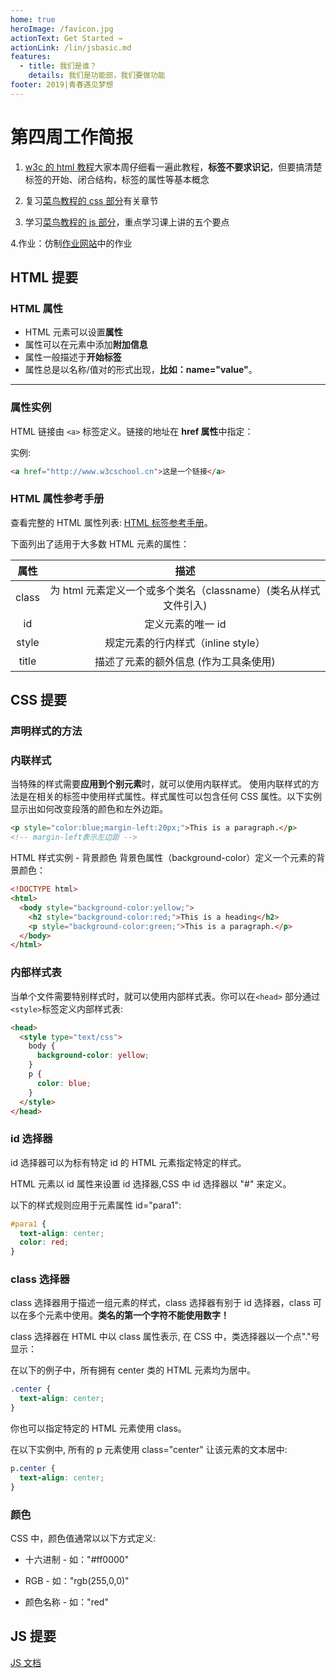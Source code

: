 ```yaml
---
home: true
heroImage: /favicon.jpg
actionText: Get Started →
actionLink: /lin/jsbasic.md
features:
  - title: 我们是谁？
    details: 我们是功能部，我们要做功能
footer: 2019|青春遇见梦想
---
```


# 第四周工作简报

1. [w3c 的 html 教程](https://www.w3cschool.cn/html/html-basic.html)大家本周仔细看一遍此教程，**标签不要求识记**，但要搞清楚标签的开始、闭合结构，标签的属性等基本概念

2. 复习[菜鸟教程的 css 部分](https://www.runoob.com/css/css-tutorial.html)有关章节

3. 学习[菜鸟教程的 js 部分](https://www.runoob.com/js/js-tutorial.html)，重点学习课上讲的五个要点

4.作业：仿制[作业网站](https://lin.nenuyouth.com)中的作业

## HTML 提要

### HTML 属性

- HTML 元素可以设置**属性**
- 属性可以在元素中添加**附加信息**
- 属性一般描述于**开始标签**
- 属性总是以名称/值对的形式出现，**比如：name="value"**。

---

### 属性实例

HTML 链接由 `<a>` 标签定义。链接的地址在 **href 属性**中指定：

实例:

```html
<a href="http://www.w3cschool.cn">这是一个链接</a>
```

### HTML 属性参考手册

查看完整的 HTML 属性列表: [HTML 标签参考手册](https://www.w3cschool.cn/htmltags/html-reference.html)。

下面列出了适用于大多数 HTML 元素的属性：

| 属性  |                              描述                               |
| :---: | :-------------------------------------------------------------: |
| class | 为 html 元素定义一个或多个类名（classname）(类名从样式文件引入) |
|  id   |                        定义元素的唯一 id                        |
| style |               规定元素的行内样式（inline style）                |
| title |              描述了元素的额外信息 (作为工具条使用)              |

## CSS 提要

### 声明样式的方法

### 内联样式

当特殊的样式需要**应用到个别元素**时，就可以使用内联样式。 使用内联样式的方法是在相关的标签中使用样式属性。样式属性可以包含任何 CSS 属性。以下实例显示出如何改变段落的颜色和左外边距。

```html
<p style="color:blue;margin-left:20px;">This is a paragraph.</p>
<!-- margin-left表示左边距 -->
```

HTML 样式实例 - 背景颜色
背景色属性（background-color）定义一个元素的背景颜色：

```html
<!DOCTYPE html>
<html>
  <body style="background-color:yellow;">
    <h2 style="background-color:red;">This is a heading</h2>
    <p style="background-color:green;">This is a paragraph.</p>
  </body>
</html>
```

### 内部样式表

当单个文件需要特别样式时，就可以使用内部样式表。你可以在`<head>` 部分通过 `<style>`标签定义内部样式表:

```html
<head>
  <style type="text/css">
    body {
      background-color: yellow;
    }
    p {
      color: blue;
    }
  </style>
</head>
```

### id 选择器

id 选择器可以为标有特定 id 的 HTML 元素指定特定的样式。

HTML 元素以 id 属性来设置 id 选择器,CSS 中 id 选择器以 "#" 来定义。

以下的样式规则应用于元素属性 id="para1":

```css
#para1 {
  text-align: center;
  color: red;
}
```

### class 选择器

class 选择器用于描述一组元素的样式，class 选择器有别于 id 选择器，class 可以在多个元素中使用。**类名的第一个字符不能使用数字！**

class 选择器在 HTML 中以 class 属性表示, 在 CSS 中，类选择器以一个点"."号显示：

在以下的例子中，所有拥有 center 类的 HTML 元素均为居中。

```css
.center {
  text-align: center;
}
```

你也可以指定特定的 HTML 元素使用 class。

在以下实例中, 所有的 p 元素使用 class="center" 让该元素的文本居中:

```css
p.center {
  text-align: center;
}
```

### 颜色

CSS 中，颜色值通常以以下方式定义:

- 十六进制 - 如："#ff0000"

- RGB - 如："rgb(255,0,0)"

- 颜色名称 - 如："red"

## JS 提要

[JS 文档](./lin/jsbasic.md)

